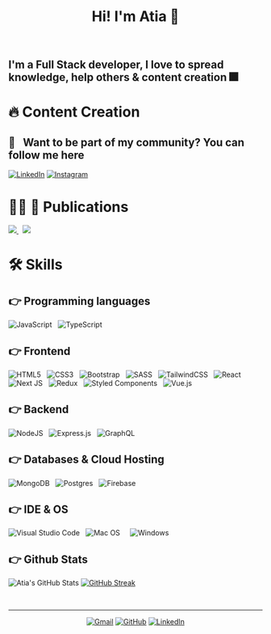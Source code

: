 <h1 align="center">Hi! I'm Atia 👋 </h1>
<h4 align="center"> 
</h4>
<br>

## I'm a Full Stack developer, I love to spread knowledge, help others & content creation 🎆

# 🔥 Content Creation 

<h2>💬 &nbsp; Want to be part of my community? You can follow me here </h2>
<p>
  <a href="https://www.linkedin.com/in/web-developer-mobile-app-developer/" target="_blank"><img alt="LinkedIn" src="https://img.shields.io/badge/-Linkedin-%230077B5.svg?&style=for-the-badge&logo=linkedin&logoColor=white" /></a>
  <a href="https://www.instagram.com/codewithatia/" target="_blank"><img alt="Instagram" src="https://img.shields.io/badge/-Instagram-E4405F?style=for-the-badge&logo=instagram&logoColor=white" /></a>
</p>

# ✍🏻 📖 Publications

<a href="https://atiazulfiqar.hashnode.dev/" target="_blank">
  <img  src="https://img.shields.io/badge/Hashnode-2962FF?style=for-the-badge&logo=hashnode&logoColor=white" />
</a>
&nbsp;
<a href="https://medium.com/@atiazulfiqar" target="_blank">
  <img  src="https://img.shields.io/badge/Medium-12100E?style=for-the-badge&logo=medium&logoColor=white" />
</a>


# 🛠️ Skills

## 👉 Programming languages

![JavaScript](https://img.shields.io/badge/javascript-%23323330.svg?style=for-the-badge&logo=javascript&logoColor=%23F7DF1E) &nbsp; ![TypeScript](https://img.shields.io/badge/typescript-%23007ACC.svg?style=for-the-badge&logo=typescript&logoColor=white)

## 👉 Frontend

![HTML5](https://img.shields.io/badge/html5-%23E34F26.svg?style=for-the-badge&logo=html5&logoColor=white) &nbsp; ![CSS3](https://img.shields.io/badge/css3-%231572B6.svg?style=for-the-badge&logo=css3&logoColor=white) &nbsp; ![Bootstrap](https://img.shields.io/badge/bootstrap-%23563D7C.svg?style=for-the-badge&logo=bootstrap&logoColor=white) &nbsp; ![SASS](https://img.shields.io/badge/SASS-hotpink.svg?style=for-the-badge&logo=SASS&logoColor=white) &nbsp; ![TailwindCSS](https://img.shields.io/badge/tailwindcss-%2338B2AC.svg?style=for-the-badge&logo=tailwind-css&logoColor=white) &nbsp; ![React](https://img.shields.io/badge/react-%2320232a.svg?style=for-the-badge&logo=react&logoColor=%2361DAFB) &nbsp; ![Next JS](https://img.shields.io/badge/Next-black?style=for-the-badge&logo=next.js&logoColor=white) &nbsp; ![Redux](https://img.shields.io/badge/redux-%23593d88.svg?style=for-the-badge&logo=redux&logoColor=white) &nbsp; ![Styled Components](https://img.shields.io/badge/styled--components-DB7093?style=for-the-badge&logo=styled-components&logoColor=white) &nbsp; ![Vue.js](https://img.shields.io/badge/vuejs-%2335495e.svg?style=for-the-badge&logo=vuedotjs&logoColor=%234FC08D)

## 👉 Backend

![NodeJS](https://img.shields.io/badge/node.js-6DA55F?style=for-the-badge&logo=node.js&logoColor=white) &nbsp; ![Express.js](https://img.shields.io/badge/express.js-%23404d59.svg?style=for-the-badge&logo=express&logoColor=%2361DAFB) &nbsp; ![GraphQL](https://img.shields.io/badge/-GraphQL-E10098?style=for-the-badge&logo=graphql&logoColor=white)

## 👉 Databases & Cloud Hosting

![MongoDB](https://img.shields.io/badge/MongoDB-%234ea94b.svg?style=for-the-badge&logo=mongodb&logoColor=white) &nbsp; ![Postgres](https://img.shields.io/badge/postgres-%23316192.svg?style=for-the-badge&logo=postgresql&logoColor=white) &nbsp; ![Firebase](https://img.shields.io/badge/firebase-%23039BE5.svg?style=for-the-badge&logo=firebase) &nbsp;

## 👉 IDE & OS

![Visual Studio Code](https://img.shields.io/badge/Visual%20Studio%20Code-0078d7.svg?style=for-the-badge&logo=visual-studio-code&logoColor=white) &nbsp; ![Mac OS](https://img.shields.io/badge/mac%20os-000000?style=for-the-badge&logo=macos&logoColor=F0F0F0) &nbsp; &nbsp; ![Windows](https://img.shields.io/badge/Windows-0078D6?style=for-the-badge&logo=windows&logoColor=white)


## 👉 Github Stats
<span align="left">

![Atia's GitHub Stats](https://github-readme-stats.vercel.app/api?username=AtiaK&show_icons=true&hide_border=false&border_color=FFFFFF&bg_color=0000&title_color=F58723&icon_color=F58723&text_color=FFFFFF)
</span>
<span align="right">
[![GitHub Streak](https://github-readme-streak-stats.herokuapp.com?user=AtiaK&theme=dark&date_format=M%20j%5B%2C%20Y%5D)](https://git.io/streak-stats)
</span>
 

<br />
<hr/>


<p align="center">
	<a href="mailto:codewithatia@gmail.com"><img src="https://img.icons8.com/bubbles/50/000000/gmail.png" alt="Gmail"/></a>
	<a href="https://github.com/AtiaK"><img src="https://img.icons8.com/bubbles/50/000000/github.png" alt="GitHub"/></a>
  <a href="https://www.linkedin.com/in/web-developer-mobile-app-developer/"><img src="https://img.icons8.com/bubbles/50/000000/linkedin.png" alt="LinkedIn"/></a>
</p>
